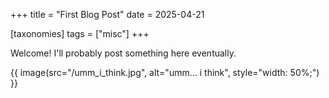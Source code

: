 +++
title = "First Blog Post"
date = 2025-04-21

[taxonomies]
tags = ["misc"]
+++

Welcome! I'll probably post something here eventually.

{{ image(src="/umm_i_think.jpg", alt="umm... i think", style="width: 50%;") }}
